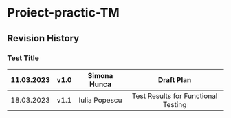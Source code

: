 # Proiect-practic-TM
## Revision History
### Test Title 
|11.03.2023 | v1.0 | Simona Hunca   | Draft Plan |
| :-----: | :---: | :---: | :-----: |
|18.03.2023 | v1.1  | Iulia Popescu | Test Results for Functional Testing|   

